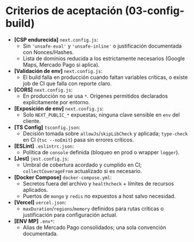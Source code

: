 # Criterios de aceptación (03-config-build)

- **[CSP endurecida]** `next.config.js`:
  - Sin `'unsafe-eval'` y `'unsafe-inline'` o justificación documentada con Nonces/Hashes.
  - Lista de dominios reducida a los estrictamente necesarios (Google Maps, Mercado Pago si aplica).
- **[Validación de env]** `next.config.js`:
  - El build falla en producción cuando faltan variables críticas, o existe job de CI que falla con reporte claro.
- **[CORS]** `next.config.js`:
  - En producción no se usa `*`. Orígenes permitidos declarados explícitamente por entorno.
- **[Exposición de env]** `next.config.js`:
  - Solo `NEXT_PUBLIC_*` expuestas; ninguna clave sensible en `env` del cliente.
- **[TS Config]** `tsconfig.json`:
  - Decisión tomada sobre `allowJs`/`skipLibCheck` y aplicada; `type-check` en CI (`tsc --noEmit`) pasa sin errores críticos.
- **[ESLint]** `.eslintrc.json`:
  - Política de `console` definida (bloqueo en prod o wrapper `logger`).
- **[Jest]** `jest.config.js`:
  - Umbral de cobertura acordado y cumplido en CI; `collectCoverageFrom` actualizado si es necesario.
- **[Docker Compose]** `docker-compose.yml`:
  - Secretos fuera del archivo y `healthcheck` + límites de recursos aplicados.
  - Puertos de `mongo` y `redis` no expuestos a host salvo necesidad.
- **[Vercel]** `vercel.json`:
  - `maxDuration`/`regions`/`memory` definidos para rutas críticas o justificación para configuración actual.
- **[ENV MP]** `.env*`:
  - Alias de Mercado Pago consolidados; una sola convención documentada.
